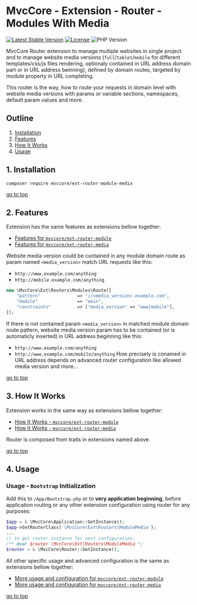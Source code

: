 # MvcCore - Extension - Router - Modules With Media

[![Latest Stable Version](https://img.shields.io/badge/Stable-v5.0.0-brightgreen.svg?style=plastic)](https://github.com/mvccore/ext-router-module-media/releases)
[![License](https://img.shields.io/badge/License-BSD%203-brightgreen.svg?style=plastic)](https://mvccore.github.io/docs/mvccore/5.0.0/LICENCE.md)
![PHP Version](https://img.shields.io/badge/PHP->=5.4-brightgreen.svg?style=plastic)

MvcCore Router extension to manage multiple websites in single project and to manage website media versions (`full`/`tablet`/`mobile` for different templates/css/js files rendering, optionaly contained in URL address domain part or in URL address beinning), defined by domain routes, targeted by module property in URL completing.  

This router is the way, how to route your requests in domain level with website media versions with params or variable sections, namespaces, default param values and more.

## Outline  
1. [Installation](#user-content-1-installation)  
2. [Features](#user-content-2-features)  
3. [How It Works](#user-content-3-how-it-works)  
4. [Usage](#user-content-4-usage)  

## 1. Installation
```shell
composer require mvccore/ext-router-module-media
```

[go to top](#user-content-outline)

## 2. Features
Extension has the same features as extensions bellow together:
- [Features for `mvccore/ext-router-module`](https://github.com/mvccore/ext-router-module#user-content-2-features)
- [Features for `mvccore/ext-router-media`](https://github.com/mvccore/ext-router-media#user-content-2-features)

Website media version could be contained in any module domain route as param named `<media_version>` match URL requests like this:
- `http://www.example.com/anything`
- `http://mobile.example.com/anything`
```php
new \MvcCore\Ext\Routers\Modules\Route([
    "pattern"              => "//<media_version>.example.com",
    "module"               => "main",
    "constraints"          => ["media_version" => "www|mobile"],
]);
```
If there is not contained param `<media_version>` in matched module domain route pattern, website media version param has to be contained (or is automaticly inserted) in URL address beginning like this:
- `http://www.example.com/anything`
- `http://www.example.com/mobile/anything`
How precisely is conained in URL address depends on advanced router configuration like allowed media version and more...

[go to top](#user-content-outline)

## 3. How It Works

Extension works in the same way as extensions bellow together:
- [How It Works - `mvccore/ext-router-module`](https://github.com/mvccore/ext-router-module#user-content-3-how-it-works)
- [How It Works - `mvccore/ext-router-media`](https://github.com/mvccore/ext-router-media#user-content-3-how-it-works)

Router is composed from traits in extensions named above.

[go to top](#user-content-outline)

## 4. Usage

### Usage - `Bootstrap` Initialization

Add this to `/App/Bootstrap.php` or to **very application beginning**, 
before application routing or any other extension configuration
using router for any purposes:

```php
$app = & \MvcCore\Application::GetInstance();
$app->SetRouterClass('\MvcCore\Ext\Routers\ModuleMedia');
...
// to get router instance for next configuration:
/** @var $router \MvcCore\Ext\Routers\ModuleMedia */
$router = & \MvcCore\Router::GetInstance();
```

All other specific usage and advanced configuration is the same as extensions bellow together:
- [More usage and configuration for `mvccore/ext-router-module`](https://github.com/mvccore/ext-router-module#user-content-42-usage---targeting-custom-application-part)
- [More usage and configuration for `mvccore/ext-router-media`](https://github.com/mvccore/ext-router-media#user-content-42-usage---media-url-prefixes-and-allowed-media-versions)

[go to top](#user-content-outline)
